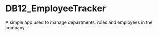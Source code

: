 # DB12_EmployeeTracker
A simple app used to manage departments. roles and employees in the company.
